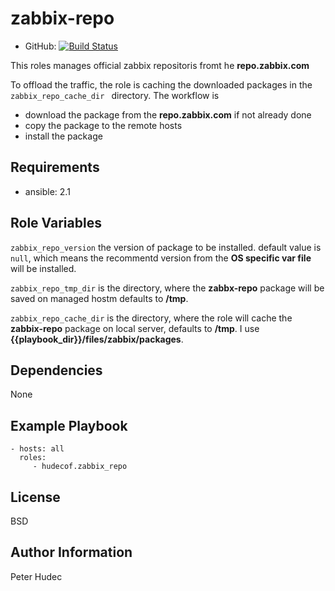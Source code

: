 # zabbix-repo

- GitHub: [![Build Status](https://travis-ci.org/hudecof/ansible_zabbix-repo.svg?branch=master)](https://travis-ci.org/hudecof/ansible_zabbix-repo)

This roles manages official zabbix repositoris fromt he **repo.zabbix.com**

To offload the traffic, the role is caching the downloaded packages in the `zabbix_repo_cache_dir ` directory. The workflow is

- download the package from the **repo.zabbix.com** if not already done
- copy the package to the remote hosts
- install the package

## Requirements

- ansible: 2.1


## Role Variables

`zabbix_repo_version` the version of package to be installed. default value is `null`, which means the recommentd version from the **OS specific var file**  will be installed.

`zabbix_repo_tmp_dir` is the directory, where the **zabbx-repo** package will be saved on managed hostm defaults to **/tmp**.

`zabbix_repo_cache_dir` is the directory, where the role will cache the **zabbix-repo** package on local server, defaults to **/tmp**. I use **{{playbook_dir}}/files/zabbix/packages**.


## Dependencies

None

## Example Playbook

    - hosts: all
      roles:
         - hudecof.zabbix_repo

## License

BSD

## Author Information

Peter Hudec
